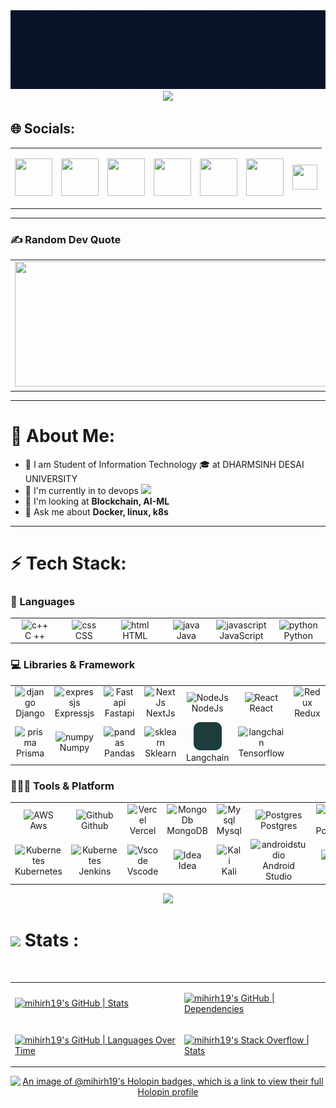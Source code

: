
<!---
<p align="center">
  <a href="https://github.com/DenverCoder1/readme-typing-svg"><img src="https://readme-typing-svg.demolab.com?font=Fira+Code&color=%23C8BE25&size=35&center=true&vCenter=true&width=600&height=100&lines=Hi,+I'm+Mihir+Hadavani++;"></a>
</p>
-->

<div id="header" align="center">

<img src="mihir hadavani both.gif">

  
<img src="https://user-images.githubusercontent.com/78534043/230702315-61c57f39-ef9b-4e8b-b1ff-d6cbbb64c808.png">

</div>

## 🌐 Socials:
<table align="center">
  <tr>
    <td>
      <a href = "https://facebook.com/mihir2107"><img height="60" width="60" src="https://img.icons8.com/plasticine/100/facebook-new.png" /> </a> 
    </td>
    <td>
      <a href = "https://www.instagram.com/_mihirh.21"><img height="60" width="60" src="https://img.icons8.com/plasticine/100/instagram-new--v2.png" /></a> 
    </td>
    <td>
      <a href = "https://linkedin.com/in/mihir-hadavani-996263232"><img height="60" width="60" src="https://img.icons8.com/doodle/48/linkedin--v2.png" /></a> 
    </td>
    
<td>
  <a href = "https://twitter.com/mihirh21"><img height="60" width="60" src="https://img.icons8.com/ios/50/FFFFFF/twitterx--v1.png" /></a> 
</td>
    <td>
      
<a href = "https://www.youtube.com/channel/UCjBiyOWjudpNUWcq5n2rCcQ"><img height="60" width="60" src="https://img.icons8.com/doodle/48/youtube-play--v2.png" /></a>
    </td>
     <td>
      <a href = "https://leetcode.com/mihir21/"><img height="60" width="60" src="https://cdn.simpleicons.org/leetcode" /></a> 
    </td>
     <td>
      <a href = "https://monkeytype.com/profile/mihir2004"><img height="40" width="40" src="https://cdn.simpleicons.org/monkeytype" /></a> 
    </td>
    
    
  </tr>
</table>







<hr>

### ✍️ Random Dev Quote
<table align="center">

<tr>
  <td>
    <img height = "200" width = "600" src = "https://quotes-github-readme.vercel.app/api?theme=radical&type=horizontal"/>
  </td>
</tr>
  

</table>

<hr>

# 💫 About Me:

  - 🔭 I am Student of Information Technology 🎓 at DHARMSINH DESAI UNIVERSITY
  - 🌱 I'm currently in to devops <img src="https://media.giphy.com/media/WUlplcMpOCEmTGBtBW/giphy.gif" width="30">
  - 🤔 I'm looking at **Blockchain, AI-ML**
  - 💬 Ask me about **Docker, linux, k8s**

<hr>

# ⚡ Tech Stack:

### 🚀 Languages

<table align="center">
  <tr>
    <td align="center" width="90">
      <img src="https://techstack-generator.vercel.app/cpp-icon.svg" width="45" height="45" alt="c++" title="c++" />
      <br>C ++
    </td>
    <td align="center" width="90">
      <img src="https://img.icons8.com/plasticine/200/css3.png" width="45" height="45" alt="css" title="css" />
      <br>CSS
    </td>
    <td align="center" width="90">
      <img src="https://img.icons8.com/plasticine/200/html-5.png" width="45" height="45" alt="html" title="html" />
      <br>HTML
    </td>
<td align="center" width="90">
      <img src="https://techstack-generator.vercel.app/java-icon.svg" width="45" height="45" alt="java" title="java" />
      <br>Java
    </td>
<td align="center" width="90">
      <img src="https://techstack-generator.vercel.app/js-icon.svg" width="45" height="45" alt="javascript" title="javascript" />
      <br>JavaScript
    </td>
    <td align="center" width="90">
      <img src="https://techstack-generator.vercel.app/python-icon.svg" width="45" height="45" alt="python" title="python" />
      <br>Python
    </td>
    
  </tr>
</table>

### 💻 Libraries & Framework
<table align="center">
  <tr>
    <td align="center" width="90">
      <img src="https://techstack-generator.vercel.app/django-icon.svg" width="45" height="45" alt="django" title="django" />
      <br>Django
    </td>
    <td align="center" width="90">
      <img src="https://skillicons.dev/icons?i=expressjs" width="45" height="45" alt="expressjs" title="expressjs" />
      <br>Expressjs
    </td>
    <td align="center" width="90">
      <img src="https://skillicons.dev/icons?i=fastapi" width="45" height="45" alt="Fastapi" title="fastapi" />
      <br>Fastapi
    </td>
    <td align="center" width="90">
      <img src="https://skillicons.dev/icons?i=nextjs" width="45" height="45" alt="NextJs" title="NextJs" />
      <br>NextJs
    </td>
    <td align="center" width="90">
      <img src="https://img.icons8.com/color/48/nodejs.png" width="45" height="45" alt="NodeJs" title="NodeJs" />
      <br>NodeJs
    </td>
    <td align="center" width="90">
      <img src="https://techstack-generator.vercel.app/react-icon.svg" width="45" height="45" alt="React" title="React" />
      <br>React
    </td>
    <td align="center" width="90">
      <img src="https://techstack-generator.vercel.app/redux-icon.svg" width="45" height="45" alt="Redux" title="Redux" />
      <br>Redux
    </td>
  </tr>
  <tr>
    <td align="center" width="90">
      <img src="https://img.icons8.com/fluency/48/prisma-orm.png" width="45" height="45" alt="prisma" title="prisma" />
      <br>Prisma
    </td>
        <td align="center" width="90">
      <img src="https://img.icons8.com/color/48/numpy.png" width="45" height="45" alt="numpy" title="numpy" />
      <br>Numpy
    </td>
        <td align="center" width="90">
      <img src="https://img.icons8.com/color/48/pandas.png" width="45" height="45" alt="pandas" title="pandas" />
      <br>Pandas
    </td>
        <td align="center" width="90">
      <img src="https://skillicons.dev/icons?i=sklearn" width="45" height="45" alt="sklearn" title="sklearn" />
      <br>Sklearn
    </td>
     <td align="center" width="90">
      <img src="https://github.com/onemarc/tech-icons/blob/main/icons/langchain.svg" width="45" height="45" alt="langchain" title="langchain" />
      <br>Langchain
    </td>
    <td align="center" width="90">
      <img src="https://github.com/onemarc/tech-icons/blob/main/icons/tensorflow-light.svg" width="45" height="45" alt="langchain" title="langchain" />
      <br>Tensorflow
    </td>
  </tr>
</table>

### 🧑🏻‍💻 Tools & Platform

<table align="center">
  <tr>
     <td align="center" width="90">
      <img src="https://techstack-generator.vercel.app/aws-icon.svg" width="45" height="45" alt="AWS" title="Aws" />
      <br>Aws
    </td>
     <td align="center" width="90">
      <img src="https://img.icons8.com/doodle/48/github--v1.png" width="45" height="45" alt="Github" title="Github" />
      <br>Github
    </td>
    <td align="center" width="90">
      <img src="https://skillicons.dev/icons?i=vercel" width="45" height="45" alt="Vercel" title="Vercel" />
      <br>Vercel
    </td>
    <td align="center" width="90">
      <img src="https://img.icons8.com/external-tal-revivo-green-tal-revivo/36/external-mongodb-a-cross-platform-document-oriented-database-program-logo-green-tal-revivo.png" width="45" height="45" alt="MongoDb" title="MongoDb" />
      <br>MongoDB
    </td>
     <td align="center" width="90">
      <img src="https://techstack-generator.vercel.app/mysql-icon.svg" width="45" height="45" alt="Mysql" title="Mysql" />
      <br>Mysql
    </td>
    <td align="center" width="90">
      <img src="https://img.icons8.com/plasticine/200/postgreesql.png" width="45" height="45" alt="Postgres" title="Postgres" />
      <br>Postgres
    </td>
    <td align="center" width="90">
      <img src="https://img.icons8.com/dusk/64/postman-api.png" width="45" height="45" alt="Postman" title="Postman" />
      <br>Postman 
    </td>
     <td align="center" width="90">
      <img src="https://techstack-generator.vercel.app/docker-icon.svg" width="45" height="45" alt="Docker" title="Docker" />
      <br>Docker
    </td>
    </tr>
  <tr>
     <td align="center" width="90">
      <img src="https://techstack-generator.vercel.app/kubernetes-icon.svg" width="45" height="45" alt="Kubernetes" title="Kubernetes" />
      <br>Kubernetes
    </td>
     <td align="center" width="90">
      <img src="https://img.icons8.com/color/48/jenkins.png" width="45" height="45" alt="Kubernetes" title="Kubernetes" />
      <br>Jenkins
    </td>
    <td align="center" width="90">
      <img src="https://img.icons8.com/dusk/64/visual-studio.png" width="45" height="45" alt="Vscode" title="Vscode" />
      <br>Vscode
    </td>
    <td align="center" width="90">
      <img src="https://skillicons.dev/icons?i=idea" width="45" height="45" alt="Idea" title="Idea" />
      <br>Idea
    </td>
    <td align="center" width="90">
      <img src="https://img.icons8.com/plasticine/200/kali-linux.png" width="45" height="45" alt="Kali" title="Kali" />
      <br>Kali
    </td>
        <td align="center" width="90">
      <img src="https://img.icons8.com/doodle/48/android-studio--v2.png" width="45" height="45" alt="androidstudio" title="androidstudio" />
      <br>Android Studio
    </td>
        <td align="center" width="90">
      <img src="https://img.icons8.com/color/48/google-cloud.png" width="45" height="45" alt="gcp" title="gcp" />
      <br>Gcp
    </td>
        <td align="center" width="90">
      <img src="https://techstack-generator.vercel.app/webpack-icon.svg" width="45" height="45" alt="webpack" title="webpack" />
      <br>Webpack
    </td>
    
  </tr>
</table>

<div align="center">
 <img src="https://user-images.githubusercontent.com/73097560/115834477-dbab4500-a447-11eb-908a-139a6edaec5c.gif"> 
<br>
</div>




# <img src="https://media.giphy.com/media/cj87CxfRtrUifF3Ryk/giphy.gif" width="40"> Stats :
<div align="center">



 
 <br>

  <table>
<tr>

  <td>
    
[![mihirh19's GitHub | Stats](https://stats.quine.sh/mihirh19/github?theme=dark)](https://quine.sh?utm_source=widgets&utm_campaign=mihirh19)
    
  </td>
  <td>
    
[![mihirh19's GitHub | Dependencies](https://stats.quine.sh/mihirh19/dependencies?theme=dark)](https://quine.sh?utm_source=widgets&utm_campaign=mihirh19)


  </td>
</tr>
<tr>
<td>
  
[![mihirh19's GitHub | Languages Over Time](https://stats.quine.sh/mihirh19/languages-over-time?theme=dark)](https://quine.sh?utm_source=widgets&utm_campaign=mihirh19)
  
</td>
  <td>

  [![mihirh19's Stack Overflow | Stats](https://stats.quine.sh/mihirh19/stack-overflow?theme=dark)](https://quine.sh?utm_source=widgets&utm_campaign=mihirh19)
    
  </td>
</tr>
    
  </table> 





[![An image of @mihirh19's Holopin badges, which is a link to view their full Holopin profile](https://holopin.me/mihirh19)](https://holopin.io/@mihirh19)

</div>


